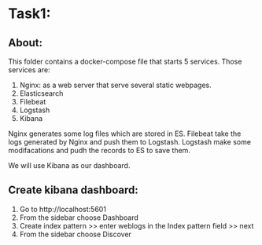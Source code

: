 # Task1:

## About:

This folder contains a docker-compose file that starts 5 services. Those services are:

1. Nginx: as a web server that serve several static webpages.
2. Elasticsearch
3. Filebeat
4. Logstash
5. Kibana 

Nginx generates some log files which are stored in ES. Filebeat take the logs generated by Nginx and push them to Logstash. Logstash make some modifacations and pudh the records to ES to save them.

We will use Kibana as our dashboard.

## Create kibana dashboard:

1. Go to http://localhost:5601
2. From the sidebar choose Dashboard
3. Create index pattern >> enter weblogs in the Index pattern field >> next
4. From the sidebar choose Discover

